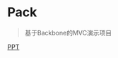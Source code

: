 # Pack
> 基于Backbone的MVC演示项目

[PPT](https://www.icloud.com/keynote/000qckipgnYpvu7tpAZ1uG7iw#%E5%9F%BA%E4%BA%8EBackbone%E7%9A%84MVC%E6%BC%94%E7%A4%BA%E9%A1%B9%E7%9B%AE)
